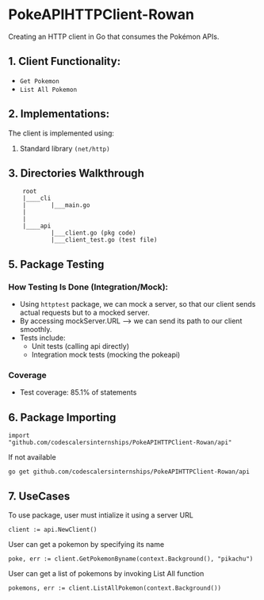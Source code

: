 # PokeAPIHTTPClient-Rowan
Creating an HTTP client in Go that consumes the  Pokémon APIs.

## 1. Client Functionality:

- `Get Pokemon`
- `List All Pokemon`

## 2. Implementations:

The client is implemented using:
1. Standard library `(net/http)`

## 3. Directories Walkthrough
        root  
        |____cli
        |       |___main.go
        |                      
        |
        |____api
                |___client.go (pkg code)
                |___client_test.go (test file)

## 5. Package Testing
### How Testing Is Done (Integration/Mock):
- Using `httptest` package, we can mock a server, so that our client sends actual requests but to a mocked server.
- By accessing mockServer.URL --> we can send its path to our client smoothly.
- Tests include:
  - Unit tests (calling api directly)
  - Integration mock tests (mocking the pokeapi)

### Coverage
- Test coverage: 85.1% of statements

## 6. Package Importing
```
import
"github.com/codescalersinternships/PokeAPIHTTPClient-Rowan/api"
```
If not available
```
go get github.com/codescalersinternships/PokeAPIHTTPClient-Rowan/api
```
## 7. UseCases

<!-- ### Commands:  -->
 To use package, user must intialize it using a server URL
```
client := api.NewClient()
```
 User can get a pokemon by specifying its name
```
poke, err := client.GetPokemonByname(context.Background(), "pikachu")
```
User can get a list of pokemons by invoking List All function
```
pokemons, err := client.ListAllPokemon(context.Background())
```
